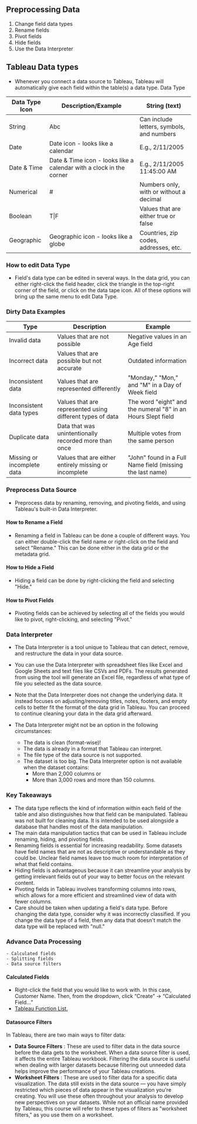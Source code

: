 ## Preprocessing Data
  1. Change field data types 
  2. Rename fields
  3. Pivot fields
  4. Hide fields
  5. Use the Data Interpreter

## Tableau Data types
  - Whenever you connect a data source to Tableau, Tableau will automatically give each field within the table(s) a data type.
Data Type

|Data Type Icon|Description/Example|String (text)|
|---|---|---|
String | Abc | Can include letters, symbols, and numbers
Date | Date icon - looks like a calendar | E.g., 2/11/2005
Date & Time | Date & Time icon - looks like a calendar with a clock in the corner | E.g., 2/11/2005 11:45:00 AM
Numerical | # | Numbers only, with or without a decimal
Boolean | T\|F | Values that are either true or false
Geographic | Geographic icon - looks like a globe | Countries, zip codes, addresses, etc.

### How to edit Data Type
  - Field's data type can be edited in several ways. In the data grid, you can either right-click the field header, click the triangle in the top-right corner of the field, or click on the data tape icon. All of these options will bring up the same menu to edit Data Type.


### Dirty Data Examples

Type | Description | Example
|---|---|---|
Invalid data | Values that are not possible | Negative values in an Age field
Incorrect data | Values that are possible but not accurate | Outdated information
Inconsistent data | Values that are represented differently | "Monday," "Mon," and "M" in a Day of Week field
Inconsistent data types | Values that are represented using different types of data | The word "eight" and the numeral "8" in an Hours Slept field
Duplicate data | Data that was unintentionally recorded more than once | Multiple votes from the same person
Missing or incomplete data | Values that are either entirely missing or incomplete | "John" found in a Full Name field (missing the last name)

### Preprocess Data Source
  - Preprocess data by renaming, removing, and pivoting fields, and using Tableau's built-in Data Interpreter.

#### How to Rename a Field
  - Renaming a field in Tableau can be done a couple of different ways. You can either double-click the field name or right-click on the field and select "Rename." This can be done either in the data grid or the metadata grid.

#### How to Hide a Field
  - Hiding a field can be done by right-clicking the field and selecting "Hide."


#### How to Pivot Fields
  - Pivoting fields can be achieved by selecting all of the fields you would like to pivot, right-clicking, and selecting "Pivot."

### Data Interpreter
  - The Data Interpreter is a tool unique to Tableau that can detect, remove, and restructure the data in your data source.
  - You can use the Data Interpreter with spreadsheet files like Excel and Google Sheets and text files like CSVs and PDFs. The results generated from using the tool will generate an Excel file, regardless of what type of file you selected as the data source.
  - Note that the Data Interpreter does not change the underlying data. It instead focuses on adjusting/removing titles, notes, footers, and empty cells to better fit the format of the data grid in Tableau. You can proceed to continue cleaning your data in the data grid afterward.
  
  - The Data Interpreter might not be an option in the following circumstances:
      - The data is clean (format-wise)!
      - The data is already in a format that Tableau can interpret.
      - The file type of the data source is not supported.
      - The dataset is too big. The Data Interpreter option is not available when the dataset contains:
        - More than 2,000 columns or
        - More than 3,000 rows and more than 150 columns.


### Key Takeaways
  - The data type reflects the kind of information within each field of the table and also distinguishes how that field can be manipulated.
Tableau was not built for cleaning data. It is intended to be used alongside a database that handles most of the data manipulation.
  - The main data manipulation tactics that can be used in Tableau include renaming, hiding, and pivoting fields.
  - Renaming fields is essential for increasing readability. Some datasets have field names that are not as descriptive or understandable as they could be. Unclear field names leave too much room for interpretation of what that field contains.
  - Hiding fields is advantageous because it can streamline your analysis by getting irrelevant fields out of your way to better focus on the relevant content.
 - Pivoting fields in Tableau involves transforming columns into rows, which allows for a more efficient and streamlined view of data with fewer columns.
  - Care should be taken when updating a field's data type. Before changing the data type, consider why it was incorrectly classified. If you change the data type of a field, then any data that doesn't match the data type will be replaced with "null."


### Advance Data Processing
    - Calculated fields
    - Splitting fields
    - Data source filters

#### Calculated Fields
  - Right-click the field that you would like to work with. In this case, Customer Name. Then, from the dropdown, click “Create” → “Calculated Field…”
  - [Tableau Function List.](https://help.tableau.com/current/pro/desktop/en-us/functions.htm)


#### Datasource Filters
In Tableau, there are two main ways to filter data:

  - **Data Source Filters** : These are used to filter data in the data source before the data gets to the worksheet. When a data source filter is used, it affects the entire Tableau workbook. Filtering the data source is useful when dealing with larger datasets because filtering out unneeded data helps improve the performance of your Tableau creations.
  - **Worksheet Filters** : These are used to filter data for a specific data visualization. The data still exists in the data source — you have simply restricted which pieces of data appear in the visualization you're creating. You will use these often throughout your analysis to develop new perspectives on your datasets. While not an official name provided by Tableau, this course will refer to these types of filters as "worksheet filters," as you use them on a worksheet.
